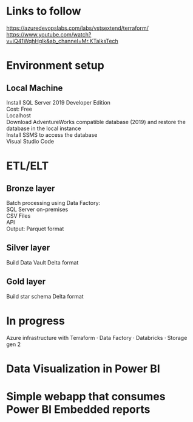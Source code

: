 # Links to follow
https://azuredevopslabs.com/labs/vstsextend/terraform/     
https://www.youtube.com/watch?v=iQ41WqhHglk&ab_channel=Mr.KTalksTech

# Environment setup
## Local Machine
Install SQL Server 2019 Developer Edition    
     Cost: Free     
     Localhost     
Download AdventureWorks compatible database (2019) and restore the database in the local instance     
Install SSMS to access the database     
Visual Studio Code     


# ETL/ELT
## Bronze layer
Batch processing using Data Factory:     
SQL Server on-premises     
CSV Files     
API     
Output: Parquet format     

## Silver layer
Build Data Vault
Delta format

## Gold layer
Build star schema
Delta format

# In progress
Azure infrastructure with Terraform
·        Data Factory
·        Databricks
·        Storage gen 2

# Data Visualization in Power BI

# Simple webapp that consumes Power BI Embedded reports

 

